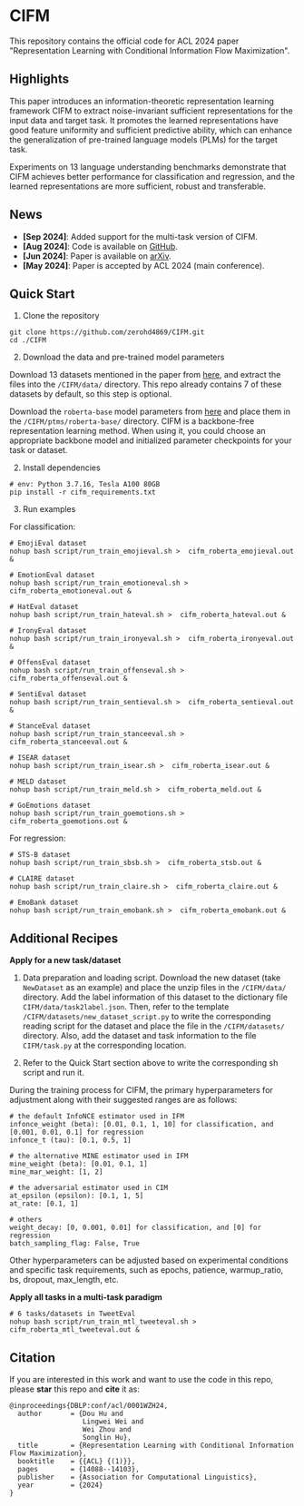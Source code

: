# CIFM
This repository contains the official code for ACL 2024 paper "Representation Learning with Conditional Information Flow Maximization".

## Highlights
This paper introduces an information-theoretic representation learning framework CIFM to extract noise-invariant sufficient representations for the input data and target task. 
It promotes the learned representations have good feature uniformity and sufficient predictive ability, which can enhance the generalization of pre-trained language models (PLMs) for the target task.

Experiments on 13 language understanding benchmarks demonstrate that CIFM achieves better performance for classification and regression, and the learned representations are more sufficient, robust and transferable.

## News
- **[Sep 2024]**: Added support for the multi-task version of CIFM.
- **[Aug 2024]**: Code is available on [GitHub](https://github.com/zerohd4869/CIFM).
- **[Jun 2024]**: Paper is available on [arXiv](https://arxiv.org/abs/2406.05510).
- **[May 2024]**: Paper is accepted by ACL 2024 (main conference).

## Quick Start

1. Clone the repository
```
git clone https://github.com/zerohd4869/CIFM.git
cd ./CIFM
```

2. Download the data and pre-trained model parameters

Download 13 datasets mentioned in the paper from [here](https://drive.google.com/file/d/17Xin3AKF-BCxn1HzKAI4NaOZNYaVesG-/view?usp=sharing), and extract the files into the `/CIFM/data/` directory.
This repo already contains 7 of these datasets by default, so this step is optional.

Download the `roberta-base` model parameters from [here](https://huggingface.co/FacebookAI/roberta-base) and place them in the `/CIFM/ptms/roberta-base/` directory.
CIFM is a backbone-free representation learning method. When using it, you could choose an appropriate backbone model and initialized parameter checkpoints for your task or dataset.

2. Install dependencies
``` 
# env: Python 3.7.16, Tesla A100 80GB
pip install -r cifm_requirements.txt
```

3. Run examples

For classification:
```
# EmojiEval dataset
nohup bash script/run_train_emojieval.sh >  cifm_roberta_emojieval.out &

# EmotionEval dataset
nohup bash script/run_train_emotioneval.sh >  cifm_roberta_emotioneval.out &

# HatEval dataset
nohup bash script/run_train_hateval.sh >  cifm_roberta_hateval.out &

# IronyEval dataset
nohup bash script/run_train_ironyeval.sh >  cifm_roberta_ironyeval.out &

# OffensEval dataset
nohup bash script/run_train_offenseval.sh >  cifm_roberta_offenseval.out &

# SentiEval dataset
nohup bash script/run_train_sentieval.sh >  cifm_roberta_sentieval.out &

# StanceEval dataset
nohup bash script/run_train_stanceeval.sh >  cifm_roberta_stanceeval.out &

# ISEAR dataset
nohup bash script/run_train_isear.sh >  cifm_roberta_isear.out &

# MELD dataset
nohup bash script/run_train_meld.sh >  cifm_roberta_meld.out &

# GoEmotions dataset
nohup bash script/run_train_goemotions.sh >  cifm_roberta_goemotions.out &
```

For regression:
```
# STS-B dataset
nohup bash script/run_train_sbsb.sh >  cifm_roberta_stsb.out &

# CLAIRE dataset
nohup bash script/run_train_claire.sh >  cifm_roberta_claire.out &

# EmoBank dataset
nohup bash script/run_train_emobank.sh >  cifm_roberta_emobank.out &
```

## Additional Recipes

**Apply for a new task/dataset**

1. Data preparation and loading script. Download the new dataset (take `NewDataset` as an example) and place the unzip files in the `/CIFM/data/` directory. Add the label information of this dataset to the dictionary file `CIFM/data/task2label.json`.
Then, refer to the template `/CIFM/datasets/new_dataset_script.py` to write the corresponding reading script for the dataset and place the file in the `/CIFM/datasets/` directory. Also, add the dataset and task information to the file `CIFM/task.py` at the corresponding location.

2. Refer to the Quick Start section above to write the corresponding sh script and run it.

During the training process for CIFM, the primary hyperparameters for adjustment along with their suggested ranges are as follows:
```
# the default InfoNCE estimator used in IFM
infonce_weight (beta): [0.01, 0.1, 1, 10] for classification, and [0.001, 0.01, 0.1] for regression
infonce_t (tau): [0.1, 0.5, 1]

# the alternative MINE estimator used in IFM
mine_weight (beta): [0.01, 0.1, 1]
mine_mar_weight: [1, 2]

# the adversarial estimator used in CIM
at_epsilon (epsilon): [0.1, 1, 5] 
at_rate: [0.1, 1]

# others
weight_decay: [0, 0.001, 0.01] for classification, and [0] for regression
batch_sampling_flag: False, True
```
Other hyperparameters can be adjusted based on experimental conditions and specific task requirements, such as epochs, patience, warmup_ratio, bs, dropout, max_length, etc.


**Apply all tasks in a multi-task paradigm**

```
# 6 tasks/datasets in TweetEval
nohup bash script/run_train_mtl_tweeteval.sh >  cifm_roberta_mtl_tweeteval.out &
```

## Citation

If you are interested in this work and want to use the code in this repo, please **star** this repo and **cite** it as:

```
@inproceedings{DBLP:conf/acl/0001WZH24,
  author       = {Dou Hu and
                  Lingwei Wei and
                  Wei Zhou and
                  Songlin Hu},
  title        = {Representation Learning with Conditional Information Flow Maximization},
  booktitle    = {{ACL} {(1)}},
  pages        = {14088--14103},
  publisher    = {Association for Computational Linguistics},
  year         = {2024}
}
```